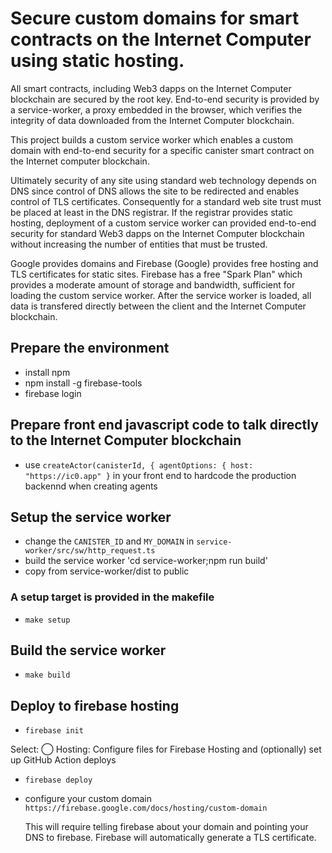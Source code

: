 # Secure custom domains for smart contracts on the Internet Computer using static hosting.

All smart contracts, including Web3 dapps on the Internet Computer blockchain are secured by
the root key.  End-to-end security is provided by a service-worker, a proxy embedded in
the browser, which verifies the integrity of data downloaded from the Internet Computer blockchain.

This project builds a custom service worker which enables a custom domain with
end-to-end security for a specific canister smart contract on the Internet computer blockchain.

Ultimately security of any site using standard web technology depends on DNS since control of DNS allows
the site to be redirected and enables control of TLS certificates.  Consequently for a standard web site
trust must be placed at least in the DNS registrar.  If the registrar provides static hosting, deployment
of a custom service worker can provided end-to-end security for standard Web3 dapps on the Internet Computer
blockchain without increasing the number of entities that must be trusted.

Google provides domains and Firebase (Google) provides free hosting and TLS certificates for static sites.
Firebase has a free "Spark Plan" which provides a moderate amount of
storage and bandwidth, sufficient for loading the custom service worker.
After the service worker is loaded, all data is transfered directly between
the client and the Internet Computer blockchain.

## Prepare the environment
* install npm
* npm install -g firebase-tools
* firebase login

## Prepare front end javascript code to talk directly to the Internet Computer blockchain
* use `createActor(canisterId, { agentOptions: { host: "https://ic0.app" }` in your front end to hardcode the production backennd when creating agents

## Setup the service worker
* change the `CANISTER_ID` and `MY_DOMAIN` in `service-worker/src/sw/http_request.ts`
* build the service worker 'cd service-worker;npm run build'
* copy from service-worker/dist to public

### A setup target is provided in the makefile
* `make setup`

## Build the service worker
* `make build`

## Deploy to firebase hosting
* `firebase init`

 Select:
 ◯ Hosting: Configure files for Firebase Hosting and (optionally) set up GitHub Action deploys

* `firebase deploy`
* configure your custom domain `https://firebase.google.com/docs/hosting/custom-domain`

  This will require telling firebase about your domain and pointing your DNS to firebase.
  Firebase will automatically generate a TLS certificate.

